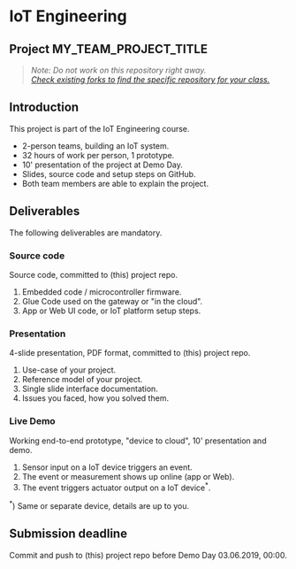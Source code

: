 # IoT Engineering
## Project MY_TEAM_PROJECT_TITLE

> *Note: Do not work on this repository right away.*<br/>
> *[Check existing forks to find the specific repository for your class.](../../network/members)*

## Introduction
This project is part of the IoT Engineering course.

* 2-person teams, building an IoT system.
* 32 hours of work per person, 1 prototype.
* 10' presentation of the project at Demo Day.
* Slides, source code and setup steps on GitHub.
* Both team members are able to explain the project.

## Deliverables
The following deliverables are mandatory.

### Source code
Source code, committed to (this) project repo.
1) Embedded code / microcontroller firmware.
2) Glue Code used on the gateway or "in the cloud".
3) App or Web UI code, or IoT platform setup steps.

### Presentation
4-slide presentation, PDF format, committed to (this) project repo.
1) Use-case of your project.
2) Reference model of your project.
3) Single slide interface documentation.
4) Issues you faced, how you solved them.

### Live Demo
Working end-to-end prototype, "device to cloud", 10' presentation and demo.
1) Sensor input on a IoT device triggers an event.
2) The event or measurement shows up online (app or Web).
3) The event triggers actuator output on a IoT device<sup>*</sup>.

<sup>*</sup>) Same or separate device, details are up to you.

## Submission deadline
Commit and push to (this) project repo before Demo Day 03.06.2019, 00:00.
